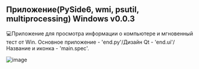 ## Приложение(PySide6, wmi, psutil, multiprocessing) Windows v0.0.3
💻Приложение для просмотра информации о компьютере и мгновенный тест от Win. Основное приложение - 'end.py'/Дизайн Qt - 'end.ui'/Название и иконка - 'main.spec'.

![image](https://github.com/user-attachments/assets/a2647f9a-6b99-481a-b53b-c2f19d9bb99e)

